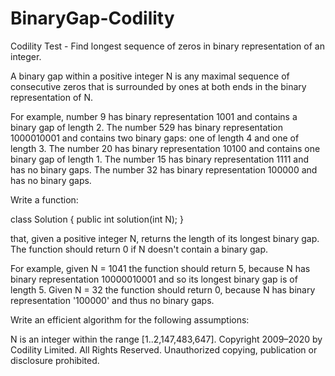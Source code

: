 # BinaryGap-Codility
 Codility Test - Find longest sequence of zeros in binary representation of an integer.

 A binary gap within a positive integer N is any maximal sequence of consecutive zeros that is surrounded by ones at both ends in the binary representation of N.

 For example, number 9 has binary representation 1001 and contains a binary gap of length 2. The number 529 has binary representation 1000010001 and contains two binary gaps: one of length 4 and one of length 3. The number 20 has binary representation 10100 and contains one binary gap of length 1. The number 15 has binary representation 1111 and has no binary gaps. The number 32 has binary representation 100000 and has no binary gaps.

 Write a function:

 class Solution { public int solution(int N); }

 that, given a positive integer N, returns the length of its longest binary gap. The function should return 0 if N doesn't contain a binary gap.

 For example, given N = 1041 the function should return 5, because N has binary representation 10000010001 and so its longest binary gap is of length 5. Given N = 32 the function should return 0, because N has binary representation '100000' and thus no binary gaps.

 Write an efficient algorithm for the following assumptions:

 N is an integer within the range [1..2,147,483,647].
 Copyright 2009–2020 by Codility Limited. All Rights Reserved. Unauthorized copying, publication or disclosure prohibited.